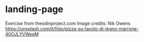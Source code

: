 # landing-page
Exercise from theodinproject.com
Image credits: Nik Owens https://unsplash.com/it/foto/pizza-su-tavolo-di-legno-marrone-40OJLYVWeeM